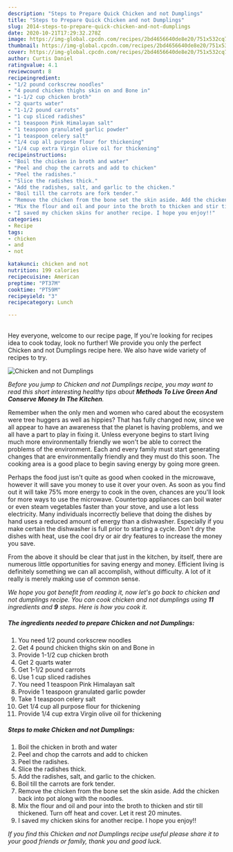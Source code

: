 ```yaml
---
description: "Steps to Prepare Quick Chicken and not Dumplings"
title: "Steps to Prepare Quick Chicken and not Dumplings"
slug: 2014-steps-to-prepare-quick-chicken-and-not-dumplings
date: 2020-10-21T17:29:32.278Z
image: https://img-global.cpcdn.com/recipes/2bd4656640de8e20/751x532cq70/chicken-and-not-dumplings-recipe-main-photo.jpg
thumbnail: https://img-global.cpcdn.com/recipes/2bd4656640de8e20/751x532cq70/chicken-and-not-dumplings-recipe-main-photo.jpg
cover: https://img-global.cpcdn.com/recipes/2bd4656640de8e20/751x532cq70/chicken-and-not-dumplings-recipe-main-photo.jpg
author: Curtis Daniel
ratingvalue: 4.1
reviewcount: 8
recipeingredient:
- "1/2 pound corkscrew noodles"
- "4 pound chicken thighs skin on and Bone in"
- "1-1/2 cup chicken broth"
- "2 quarts water"
- "1-1/2 pound carrots"
- "1 cup sliced radishes"
- "1 teaspoon Pink Himalayan salt"
- "1 teaspoon granulated garlic powder"
- "1 teaspoon celery salt"
- "1/4 cup all purpose flour for thickening"
- "1/4 cup extra Virgin olive oil for thickening"
recipeinstructions:
- "Boil the chicken in broth and water"
- "Peel and chop the carrots and add to chicken"
- "Peel the radishes."
- "Slice the radishes thick."
- "Add the radishes, salt, and garlic to the chicken."
- "Boil till the carrots are fork tender."
- "Remove the chicken from the bone set the skin aside. Add the chicken back into pot along with the noodles."
- "Mix the flour and oil and pour into the broth to thicken and stir till thickened. Turn off heat and cover. Let it rest 20 minutes."
- "I saved my chicken skins for another recipe. I hope you enjoy!!"
categories:
- Recipe
tags:
- chicken
- and
- not

katakunci: chicken and not 
nutrition: 199 calories
recipecuisine: American
preptime: "PT37M"
cooktime: "PT59M"
recipeyield: "3"
recipecategory: Lunch

---
```

<br>
Hey everyone, welcome to our recipe page, If you're looking for recipes idea to cook today, look no further! We provide you only the perfect Chicken and not Dumplings recipe here. We also have wide variety of recipes to try.
<br>


![Chicken and not Dumplings](https://img-global.cpcdn.com/recipes/2bd4656640de8e20/751x532cq70/chicken-and-not-dumplings-recipe-main-photo.jpg)

<i>Before you jump to Chicken and not Dumplings recipe, you may want to read this short interesting healthy tips about 
<strong>Methods To Live Green And Conserve Money In The Kitchen</strong>.</i>
</br>

Remember when the only men and women who cared about the ecosystem were tree huggers as well as hippies? That has fully changed now, since we all appear to have an awareness that the planet is having problems, and we all have a part to play in fixing it. Unless everyone begins to start living much more environmentally friendly we won't be able to correct the problems of the environment. Each and every family must start generating changes that are environmentally friendly and they must do this soon. The cooking area is a good place to begin saving energy by going more green.

Perhaps the food just isn't quite as good when cooked in the microwave, however it will save you money to use it over your oven. As soon as you find out it will take 75% more energy to cook in the oven, chances are you'll look for more ways to use the microwave. Countertop appliances can boil water or even steam vegetables faster than your stove, and use a lot less electricity. Many individuals incorrectly believe that doing the dishes by hand uses a reduced amount of energy than a dishwasher. Especially if you make certain the dishwasher is full prior to starting a cycle. Don't dry the dishes with heat, use the cool dry or air dry features to increase the money you save.

From the above it should be clear that just in the kitchen, by itself, there are numerous little opportunities for saving energy and money. Efficient living is definitely something we can all accomplish, without difficulty. A lot of it really is merely making use of common sense.


<i>We hope you got benefit from reading it, now let's go back to chicken and not dumplings recipe. You can cook chicken and not dumplings using <strong>11</strong> ingredients and <strong>9</strong> steps. Here is how you cook it.
</i>

##### The ingredients needed to prepare Chicken and not Dumplings:

1. You need 1/2 pound corkscrew noodles
1. Get 4 pound chicken thighs skin on and Bone in
1. Provide 1-1/2 cup chicken broth
1. Get 2 quarts water
1. Get 1-1/2 pound carrots
1. Use 1 cup sliced radishes
1. You need 1 teaspoon Pink Himalayan salt
1. Provide 1 teaspoon granulated garlic powder
1. Take 1 teaspoon celery salt
1. Get 1/4 cup all purpose flour for thickening
1. Provide 1/4 cup extra Virgin olive oil for thickening


##### Steps to make Chicken and not Dumplings:

1. Boil the chicken in broth and water
1. Peel and chop the carrots and add to chicken
1. Peel the radishes.
1. Slice the radishes thick.
1. Add the radishes, salt, and garlic to the chicken.
1. Boil till the carrots are fork tender.
1. Remove the chicken from the bone set the skin aside. Add the chicken back into pot along with the noodles.
1. Mix the flour and oil and pour into the broth to thicken and stir till thickened. Turn off heat and cover. Let it rest 20 minutes.
1. I saved my chicken skins for another recipe. I hope you enjoy!!


<i>If you find this Chicken and not Dumplings recipe useful please share it to your good friends or family, thank you and good luck.</i>
